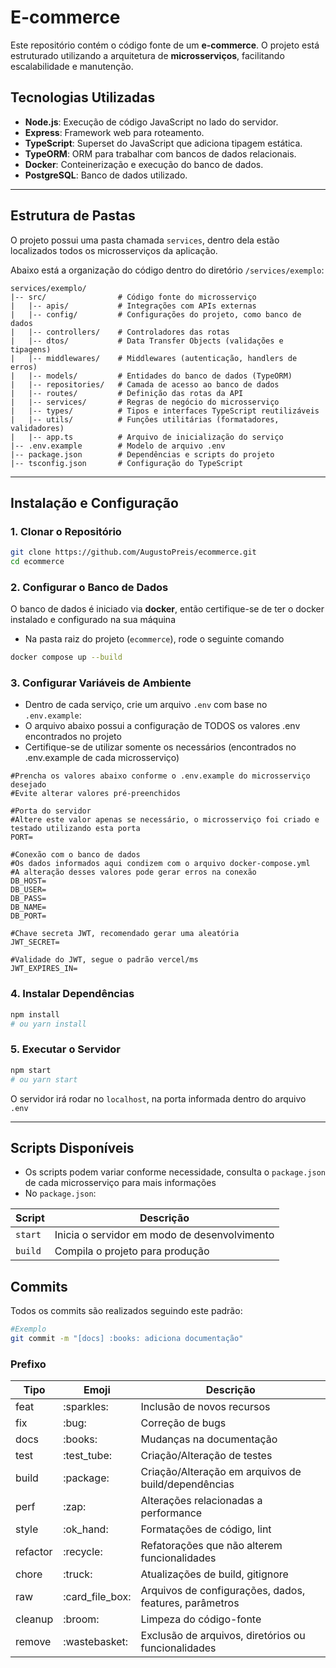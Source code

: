 # E-commerce

Este repositório contém o código fonte de um **e-commerce**. O projeto está estruturado utilizando a arquitetura de **microsserviços**, facilitando escalabilidade e manutenção.

## Tecnologias Utilizadas

- **Node.js**: Execução de código JavaScript no lado do servidor.
- **Express**: Framework web para roteamento.
- **TypeScript**: Superset do JavaScript que adiciona tipagem estática.
- **TypeORM**: ORM para trabalhar com bancos de dados relacionais.
- **Docker**: Conteinerização e execução do banco de dados.
- **PostgreSQL**: Banco de dados utilizado.

---

## Estrutura de Pastas

O projeto possui uma pasta chamada `services`, dentro dela estão localizados todos os microsserviços da aplicação.

Abaixo está a organização do código dentro do diretório `/services/exemplo`:

```plaintext
services/exemplo/
|-- src/                # Código fonte do microsserviço
|   |-- apis/           # Integrações com APIs externas
|   |-- config/         # Configurações do projeto, como banco de dados
|   |-- controllers/    # Controladores das rotas
|   |-- dtos/           # Data Transfer Objects (validações e tipagens)
|   |-- middlewares/    # Middlewares (autenticação, handlers de erros)
|   |-- models/         # Entidades do banco de dados (TypeORM)
|   |-- repositories/   # Camada de acesso ao banco de dados
|   |-- routes/         # Definição das rotas da API
|   |-- services/       # Regras de negócio do microsserviço
|   |-- types/          # Tipos e interfaces TypeScript reutilizáveis
|   |-- utils/          # Funções utilitárias (formatadores, validadores)
|   |-- app.ts          # Arquivo de inicialização do serviço
|-- .env.example        # Modelo de arquivo .env
|-- package.json        # Dependências e scripts do projeto
|-- tsconfig.json       # Configuração do TypeScript
```

---

## Instalação e Configuração

### 1. Clonar o Repositório

```bash
git clone https://github.com/AugustoPreis/ecommerce.git
cd ecommerce
```

### 2. Configurar o Banco de Dados

O banco de dados é iniciado via **docker**, então certifique-se de ter o docker instalado e configurado na sua máquina
- Na pasta raiz do projeto (`ecommerce`), rode o seguinte comando

```bash
docker compose up --build
```

### 3. Configurar Variáveis de Ambiente

- Dentro de cada serviço, crie um arquivo `.env` com base no `.env.example`:
- O arquivo abaixo possui a configuração de TODOS os valores .env encontrados no projeto
- Certifique-se de utilizar somente os necessários (encontrados no .env.example de cada microsserviço)

```env
#Prencha os valores abaixo conforme o .env.example do microsserviço desejado
#Evite alterar valores pré-preenchidos

#Porta do servidor
#Altere este valor apenas se necessário, o microsserviço foi criado e testado utilizando esta porta
PORT=

#Conexão com o banco de dados
#Os dados informados aqui condizem com o arquivo docker-compose.yml
#A alteração desses valores pode gerar erros na conexão
DB_HOST=
DB_USER=
DB_PASS=
DB_NAME=
DB_PORT=

#Chave secreta JWT, recomendado gerar uma aleatória
JWT_SECRET=

#Validade do JWT, segue o padrão vercel/ms
JWT_EXPIRES_IN=
```

### 4. Instalar Dependências

```bash
npm install
# ou yarn install
```

### 5. Executar o Servidor

```bash
npm start
# ou yarn start
```

O servidor irá rodar no `localhost`, na porta informada dentro do arquivo `.env`

---

## Scripts Disponíveis

- Os scripts podem variar conforme necessidade, consulta o `package.json` de cada microsserviço para mais informações
- No `package.json`:

| Script         | Descrição                                                      |
|----------------|----------------------------------------------------------------|
| `start`        | Inicia o servidor em modo de desenvolvimento                   |
| `build`        | Compila o projeto para produção                                |

## Commits

Todos os commits são realizados seguindo este padrão:

```bash
#Exemplo
git commit -m "[docs] :books: adiciona documentação"
```

### Prefixo

<table>
  <thead>
    <tr>
      <th>Tipo</th>
      <th>Emoji</th>
      <th>Descrição</th>
    </tr>
  </thead>
 <tbody>
    <tr>
      <td>feat</td>
      <td>:sparkles:</td>
      <td>Inclusão de novos recursos</td>
    </tr>
    <tr>
      <td>fix</td>
      <td>:bug:</td>
      <td>Correção de bugs</td>
    </tr>
    <tr>
      <td>docs</td>
      <td>:books:</td>
      <td>Mudanças na documentação</td>
    </tr>
    <tr>
      <td>test</td>
      <td>:test_tube:</td>
      <td>Criação/Alteração de testes</td>
    </tr>
    <tr>
      <td>build</td>
      <td>:package:</td>
      <td>Criação/Alteração em arquivos de build/dependências</td>
    </tr>
    <tr>
      <td>perf</td>
      <td>:zap:</td>
      <td>Alterações relacionadas a performance</td>
    </tr>
    <tr>
      <td>style</td>
      <td>:ok_hand:</td>
      <td>Formatações de código, lint</td>
    </tr>
    <tr>
      <td>refactor</td>
      <td>:recycle:</td>
      <td>Refatorações que não alterem funcionalidades</td>
    </tr>
    <tr>
      <td>chore</td>
      <td>:truck:</td>
      <td>Atualizações de build, gitignore</td>
    </tr>
    <tr>
      <td>raw</td>
      <td>:card_file_box:</td>
      <td>Arquivos de configurações, dados, features, parâmetros</td>
    </tr>
    <tr>
      <td>cleanup</td>
      <td>:broom:</td>
      <td>Limpeza do código-fonte</td>
    </tr>
    <tr>
      <td>remove</td>
      <td>:wastebasket:</td>
      <td>Exclusão de arquivos, diretórios ou funcionalidades</td>
    </tr>
  </tbody>
</table> 
